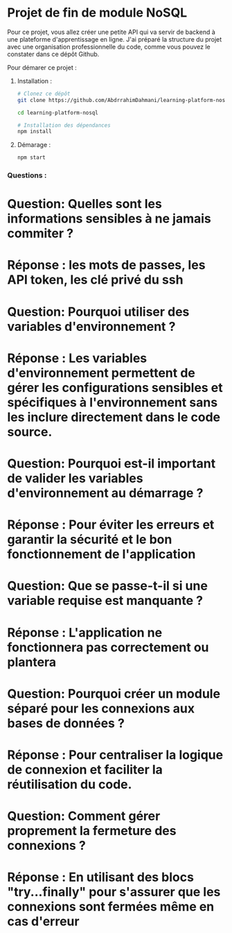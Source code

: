 # Projet de fin de module NoSQL

Pour ce projet, vous allez créer une petite API qui va servir de backend à une plateforme d'apprentissage en ligne. J'ai préparé la structure du projet avec une organisation professionnelle du code, comme vous pouvez le constater dans ce dépôt Github.

Pour démarer ce projet :

1. Installation :

   ```bash
   # Clonez ce dépôt
   git clone https://github.com/AbdrrahimDahmani/learning-platform-nosql.git

   cd learning-platform-nosql

   # Installation des dépendances
   npm install
   ```

2. Démarage :
   ```bash
   npm start
   ```

### Questions :

# Question: Quelles sont les informations sensibles à ne jamais commiter ?

# Réponse : les mots de passes, les API token, les clé privé du ssh

# Question: Pourquoi utiliser des variables d'environnement ?

# Réponse : Les variables d'environnement permettent de gérer les configurations sensibles et spécifiques à l'environnement sans les inclure directement dans le code source.

# Question: Pourquoi est-il important de valider les variables d'environnement au démarrage ?

# Réponse : Pour éviter les erreurs et garantir la sécurité et le bon fonctionnement de l'application

# Question: Que se passe-t-il si une variable requise est manquante ?

# Réponse : L'application ne fonctionnera pas correctement ou plantera

# Question: Pourquoi créer un module séparé pour les connexions aux bases de données ?

# Réponse : Pour centraliser la logique de connexion et faciliter la réutilisation du code.

# Question: Comment gérer proprement la fermeture des connexions ?

# Réponse : En utilisant des blocs "try...finally" pour s'assurer que les connexions sont fermées même en cas d'erreur
